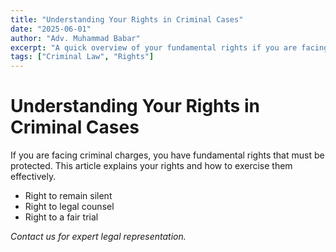 ```yaml
---
title: "Understanding Your Rights in Criminal Cases"
date: "2025-06-01"
author: "Adv. Muhammad Babar"
excerpt: "A quick overview of your fundamental rights if you are facing criminal charges..."
tags: ["Criminal Law", "Rights"]
---
```


# Understanding Your Rights in Criminal Cases

If you are facing criminal charges, you have fundamental rights that must be protected. This article explains your rights and how to exercise them effectively.

- Right to remain silent
- Right to legal counsel
- Right to a fair trial

*Contact us for expert legal representation.*
